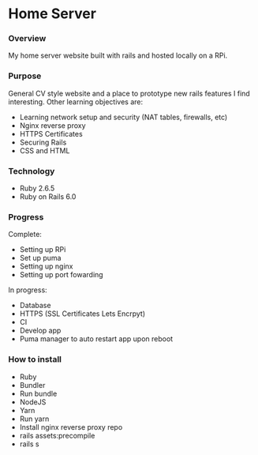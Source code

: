 # Home Server

### Overview

My home server website built with rails and hosted locally on a RPi.

### Purpose

General CV style website and a place to prototype new rails features I find interesting. Other learning objectives are:
- Learning network setup and security (NAT tables, firewalls, etc)
- Nginx reverse proxy
- HTTPS Certificates
- Securing Rails
- CSS and HTML

### Technology

- Ruby 2.6.5
- Ruby on Rails 6.0

### Progress

Complete:
- Setting up RPi
- Set up puma
- Setting up nginx
- Setting up port fowarding

In progress:
- Database
- HTTPS (SSL Certificates Lets Encrpyt)
- CI
- Develop app
- Puma manager to auto restart app upon reboot

### How to install

- Ruby
- Bundler
- Run bundle
- NodeJS
- Yarn
- Run yarn
- Install nginx reverse proxy repo 
- rails assets:precompile
- rails s

